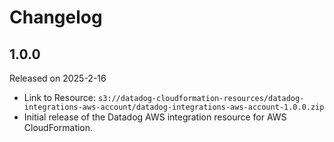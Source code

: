# Changelog
## 1.0.0

Released on 2025-2-16

* Link to Resource: `s3://datadog-cloudformation-resources/datadog-integrations-aws-account/datadog-integrations-aws-account-1.0.0.zip`
* Initial release of the Datadog AWS integration resource for AWS CloudFormation.

